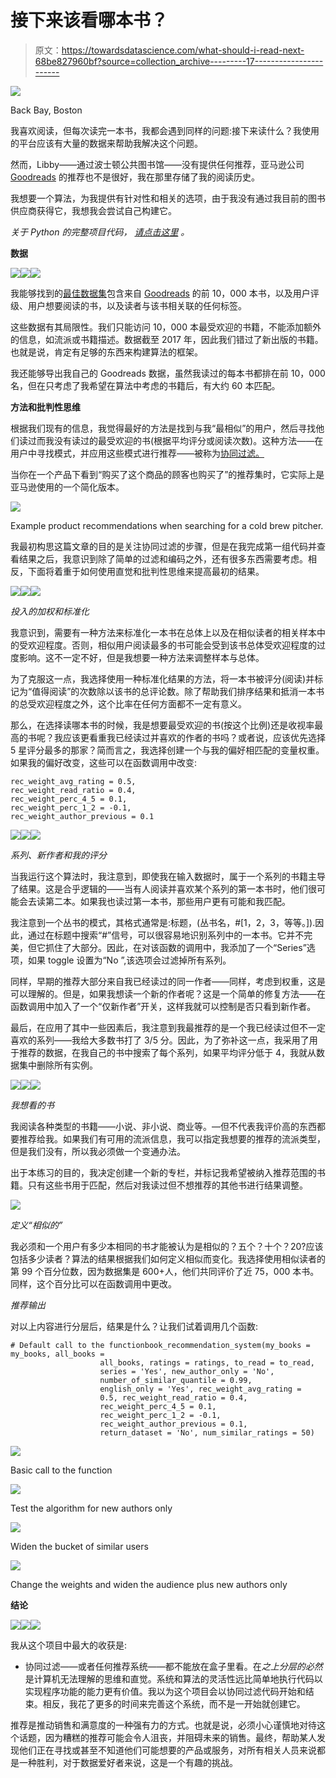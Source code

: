 # 接下来该看哪本书？

> 原文：<https://towardsdatascience.com/what-should-i-read-next-68be827960bf?source=collection_archive---------17----------------------->

![](img/cf08f32910e248bf89ee0d8ed96e3332.png)

Back Bay, Boston

我喜欢阅读，但每次读完一本书，我都会遇到同样的问题:接下来读什么？我使用的平台应该有大量的数据来帮助我解决这个问题。

然而，Libby——通过波士顿公共图书馆——没有提供任何推荐，亚马逊公司 [Goodreads](http://www.goodreads.com) 的推荐也不是很好，我在那里存储了我的阅读历史。

我想要一个算法，为我提供有针对性和相关的选项，由于我没有通过我目前的图书供应商获得它，我想我会尝试自己构建它。

*关于 Python 的完整项目代码，* [*请点击这里*](https://github.com/jordanbean/book_recommendation_system) *。*

**数据**

![](img/909b40db345cfa945c45ce9200cf4856.png)![](img/cc6d0b2834e7cb58b3f786325c03b38b.png)![](img/b74c543c4131965500038ec380aaa999.png)

我能够找到的[最佳数据集](https://github.com/zygmuntz/goodbooks-10k)包含来自 [Goodreads](http://www.goodreads.com) 的前 10，000 本书，以及用户评级、用户想要阅读的书，以及读者与该书相关联的任何标签。

这些数据有其局限性。我们只能访问 10，000 本最受欢迎的书籍，不能添加额外的信息，如流派或书籍描述。数据截至 2017 年，因此我们错过了新出版的书籍。也就是说，肯定有足够的东西来构建算法的框架。

我还能够导出我自己的 Goodreads 数据，虽然我读过的每本书都排在前 10，000 名，但在只考虑了我希望在算法中考虑的书籍后，有大约 60 本匹配。

**方法和批判性思维**

根据我们现有的信息，我觉得最好的方法是找到与我“最相似”的用户，然后寻找他们读过而我没有读过的最受欢迎的书(根据平均评分或阅读次数)。这种方法——在用户中寻找模式，并应用这些模式进行推荐——被称为[协同过滤。](https://en.wikipedia.org/wiki/Collaborative_filtering)

当你在一个产品下看到“购买了这个商品的顾客也购买了”的推荐集时，它实际上是亚马逊使用的一个简化版本。

![](img/25bfb5bc55fe252c5e43d187c4787e3f.png)

Example product recommendations when searching for a cold brew pitcher.

我最初构思这篇文章的目的是关注协同过滤的步骤，但是在我完成第一组代码并查看结果之后，我意识到除了简单的过滤和编码之外，还有很多东西需要考虑。相反，下面将着重于如何使用直觉和批判性思维来提高最初的结果。

![](img/9fd514505daeef721051c2f25ca8250d.png)![](img/49c79f8cdae729fd0f7fd6ae6214fcae.png)![](img/429b768f23499eb5526b4b8b898e9bd5.png)

*投入的加权和标准化*

我意识到，需要有一种方法来标准化一本书在总体上以及在相似读者的相关样本中的受欢迎程度。否则，相似用户阅读最多的书可能会受到该书总体受欢迎程度的过度影响。这不一定不好，但是我想要一种方法来调整样本与总体。

为了克服这一点，我选择使用一种标准化结果的方法，将一本书被评分(阅读)并标记为“值得阅读”的次数除以该书的总评论数。除了帮助我们排序结果和抵消一本书的总受欢迎程度之外，这个比率在任何方面都不一定有意义。

那么，在选择读哪本书的时候，我是想要最受欢迎的书(按这个比例)还是收视率最高的书呢？我应该更看重我已经读过并喜欢的作者的书吗？或者说，应该优先选择 5 星评分最多的那家？简而言之，我选择创建一个与我的偏好相匹配的变量权重。如果我的偏好改变，这些可以在函数调用中改变:

```
rec_weight_avg_rating = 0.5, 
rec_weight_read_ratio = 0.4, 
rec_weight_perc_4_5 = 0.1, 
rec_weight_perc_1_2 = -0.1, 
rec_weight_author_previous = 0.1
```

![](img/0585614525b65c9ac79e9d08e8328cec.png)![](img/d2eeac7ae15dc68d34fe97072079d4ba.png)![](img/ad6587c9f96d080aa8c431be208efc3e.png)

*系列、新作者和我的评分*

当我运行这个算法时，我注意到，即使我在输入数据时，属于一个系列的书籍主导了结果。这是合乎逻辑的——当有人阅读并喜欢某个系列的第一本书时，他们很可能会去读第二本。如果我也读过第一本书，那些用户更有可能和我匹配。

我注意到一个丛书的模式，其格式通常是:标题，(丛书名，#[1，2，3，等等。]).因此，通过在标题中搜索“#”信号，可以很容易地识别系列中的一本书。它并不完美，但它抓住了大部分。因此，在对该函数的调用中，我添加了一个“Series”选项，如果 toggle 设置为“No ”,该选项会过滤掉所有系列。

同样，早期的推荐大部分来自我已经读过的同一作者——同样，考虑到权重，这是可以理解的。但是，如果我想读一个新的作者呢？这是一个简单的修复方法——在函数调用中加入了一个“仅新作者”开关，这样我就可以控制是否只看到新作者。

最后，在应用了其中一些因素后，我注意到我最推荐的是一个我已经读过但不一定喜欢的系列——我给大多数书打了 3/5 分。因此，为了弥补这一点，我采用了用于推荐的数据，在我自己的书中搜索了每个系列，如果平均评分低于 4，我就从数据集中删除所有实例。

![](img/e51af664c9ce3ad0b8dafb06ee4e7ba8.png)![](img/9f2796e4d2d8b05e212df01482a81116.png)![](img/052a8bbe05a1a44472b8aec63114c1d7.png)

*我想看的书*

我阅读各种类型的书籍——小说、非小说、商业等。—但不代表我评价高的东西都要推荐给我。如果我们有可用的流派信息，我可以指定我想要的推荐的流派类型，但是我们没有，所以我必须做一个变通办法。

出于本练习的目的，我决定创建一个新的专栏，并标记我希望被纳入推荐范围的书籍。只有这些书用于匹配，然后对我读过但不想推荐的其他书进行结果调整。

![](img/4024018698912f32b396bebd358b9189.png)

*定义“相似的”*

我必须和一个用户有多少本相同的书才能被认为是相似的？五个？十个？20?应该包括多少读者？算法的结果根据我们如何定义相似而变化。我选择使用相似读者的第 99 个百分位数，因为数据集是 600+人，他们共同评价了近 75，000 本书。同样，这个百分比可以在函数调用中更改。

*推荐输出*

对以上内容进行分层后，结果是什么？让我们试着调用几个函数:

```
# Default call to the functionbook_recommendation_system(my_books = my_books, all_books = 
                    all_books, ratings = ratings, to_read = to_read,
                    series = 'Yes', new_author_only = 'No', 
                    number_of_similar_quantile = 0.99, 
                    english_only = 'Yes', rec_weight_avg_rating = 
                    0.5, rec_weight_read_ratio = 0.4, 
                    rec_weight_perc_4_5 = 0.1, 
                    rec_weight_perc_1_2 = -0.1, 
                    rec_weight_author_previous = 0.1, 
                    return_dataset = 'No', num_similar_ratings = 50)
```

![](img/a58ef315d36afbfcd226f0df2ac20085.png)

Basic call to the function

![](img/16ce6e0fec879e3859d683d2e46d265d.png)

Test the algorithm for new authors only

![](img/51473101c457589c5bcbefe9ce8048de.png)

Widen the bucket of similar users

![](img/d25efec4bb4410c989df00c1c22b43db.png)

Change the weights and widen the audience plus new authors only

**结论**

![](img/c45f103834fab32856619c313c37c19c.png)![](img/c8d61535dec4e17f3aa37ec0e114ac30.png)![](img/2c296e2889070b6a48c1dda4c5d1bcef.png)

我从这个项目中最大的收获是:

*   协同过滤——或者任何推荐系统——都不能放在盒子里看。在*之上分层的必然*是计算机无法理解的思维和直觉。系统和算法的灵活性远比简单地执行代码以实现程序功能的能力更有价值。我以为这个项目会以协同过滤代码开始和结束。相反，我花了更多的时间来完善这个系统，而不是一开始就创建它。

推荐是推动销售和满意度的一种强有力的方式。也就是说，必须小心谨慎地对待这个话题，因为糟糕的推荐可能会令人沮丧，并阻碍未来的销售。最终，帮助某人发现他们正在寻找或甚至不知道他们可能想要的产品或服务，对所有相关人员来说都是一种胜利，对于数据爱好者来说，这是一个有趣的挑战。